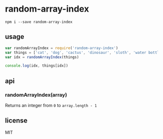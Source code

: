 random-array-index
==================

```
npm i --save random-array-index
```

usage
-----

```javascript
var randomArrayIndex = require('random-array-index')
var things = ['cat', 'dog', 'cactus', 'dinosaur', 'sloth', 'water bottle']
var idx = randomArrayIndex(things)

console.log(idx, things[idx])
```

api
---

### randomArrayIndex(array)

Returns an integer from `0` to `array.length - 1`

license
-------

MIT
